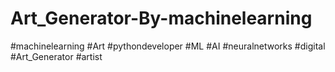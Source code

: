 # Art_Generator-By-machinelearning
#machinelearning #Art #pythondeveloper #ML #AI #neuralnetworks #digital #Art_Generator #artist
